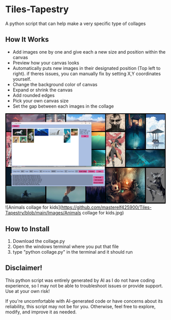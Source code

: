 # Tiles-Tapestry
A python script that can help make a very specific type of collages

## How It Works
- Add images one by one and give each a new size and position within the canvas
- Preview how your canvas looks
- Automatically puts new images in their designated position (Top left to right). if theres issues, you can manually fix by setting X,Y coordinates yourself.
- Change the background color of canvas
- Expand or shrink the canvas
- Add rounded edges
- Pick your own canvas size
- Set the gap between each images in the collage


![Image-2](https://github.com/masterelf425900/Tiles-Tapestry/blob/main/Images/Image-2.png)
![Animals collage for kids](https://github.com/masterelf425900/Tiles-Tapestry/blob/main/Images/Animals collage for kids.jpg)

## How to Install
1. Download the collage.py
2. Open the windows terminal where you put that file
3. type "python collage.py" in the terminal and it should run

## Disclaimer!
This python script was entirely generated by AI as I do not have coding experience, so I may not be able to troubleshoot issues or provide support. Use at your own risk!

If you're uncomfortable with AI-generated code or have concerns about its reliability, this script may not be for you. Otherwise, feel free to explore, modify, and improve it as needed.
